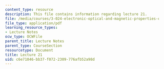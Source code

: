 ```yaml
---
content_type: resource
description: This file contains information regarding lecture 21.
file: /media/courses/3-024-electronic-optical-and-magnetic-properties-of-materials-spring-2013/c6e71046bb37f0722309776afb52a98d_MIT3_024S13_2012lec21.pdf
file_type: application/pdf
learning_resource_types:
- Lecture Notes
ocw_type: OCWFile
parent_title: Lecture Notes
parent_type: CourseSection
resourcetype: Document
title: Lecture 21
uid: c6e71046-bb37-f072-2309-776afb52a98d
---
```

